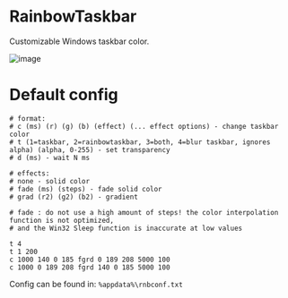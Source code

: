 # RainbowTaskbar
Customizable Windows taskbar color.

![image](https://user-images.githubusercontent.com/39013925/127749893-c171da6b-6dc3-4539-8ccb-9f54dc2675cf.png)

# Default config
```
# format:
# c (ms) (r) (g) (b) (effect) (... effect options) - change taskbar color
# t (1=taskbar, 2=rainbowtaskbar, 3=both, 4=blur taskbar, ignores alpha) (alpha, 0-255) - set transparency
# d (ms) - wait N ms

# effects:
# none - solid color
# fade (ms) (steps) - fade solid color
# grad (r2) (g2) (b2) - gradient

# fade : do not use a high amount of steps! the color interpolation function is not optimized,
# and the Win32 Sleep function is inaccurate at low values

t 4
t 1 200
c 1000 140 0 185 fgrd 0 189 208 5000 100
c 1000 0 189 208 fgrd 140 0 185 5000 100
```
Config can be found in: `%appdata%\rnbconf.txt`
